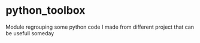 # python_toolbox
Module regrouping some python code I made from different project that can be usefull someday
